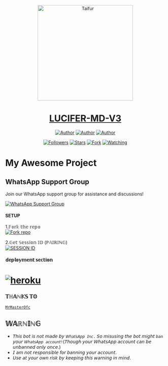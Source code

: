 <p align="center">  
  <a href="https://whatsapp.com/channel/0029VaDK8ZUDjiOhwS1cP2j">
    <img alt="Taifur" height="300" src="https://telegra.ph/file/19c9d79bb9a537b693c36.jpg">
    <h1 align="center">LUCIFER-MD-V3</h1>
  </a>
</p>
<p align="center">
<a href="https://github.com/Itxtaifur"><img title="Author" src="https://img.shields.io/badge/Itxtaifur-black?style=for-the-badge&logo=Github"></a> <a href="https://whatsapp.com/channel/0029VaDK8ZUDjOhwFS1cP2j"><img title="Author" src="https://img.shields.io/badge/CHANNEL-black?style=for-the-badge&logo=whatsapp"></a> <a href="https://wa.me/4593707292"><img title="Author" src="https://img.shields.io/badge/CHAT US-black?style=for-the-badge&logo=whatsapp"></a>
<p/>
<p align="center">
<a href="https://github.com/Itxtaifur?tab=followers"><img title="Followers" src="https://img.shields.io/github/followers/Itxtaifur?label=Followers&style=social"></a>
<a href="https://github.com/Itxtaifur/LUCIFER-MD/stargazers/"><img title="Stars" src="https://img.shields.io/github/stars/Itxtaifur/LUCIFER-MD?&style=social"></a>
<a href="https://github.com/Itxtaifur/LUCIFER-MD/network/members"><img title="Fork" src="https://img.shields.io/github/forks/Itxtaifur/LUCIFER-MD?style=social"></a>
<a href="https://github.com/Itxtaifur/LUCIFER-MD/watchers"><img title="Watching" src="https://img.shields.io/github/watchers/Itxtaifur/LUCIFER-MD?label=Watching&style=social"></a>
</p>

####  
# My Awesome Project


## WhatsApp Support Group

Join our WhatsApp support group for assistance and discussions!

[![WhatsApp Support Group](https://img.shields.io/badge/Join-WhatsApp%20Support%20Group-25D366?style=for-the-badge&logo=whatsapp)](https://chat.whatsapp.com/JYWh2a462ZJHgdULBXmT5X)

#### SETUP

1.𝔽𝕠𝕣𝕜 𝕥𝕙𝕖 𝕣𝕖𝕡𝕠
    <br>
<a href='https://github.com/Itxtaifur/LUCIFER-MD/fork' target="_blank"><img alt='Fork repo' src='https://img.shields.io/badge/Fork Repo-100000?style=for-the-badge&logo=scan&logoColor=white&labelColor=black&color=green'/></a>



2.𝔾𝕖𝕥 𝕊𝕖𝕤𝕤𝕚𝕠𝕟 𝕀𝔻 (ℙ𝔸𝕀ℝ𝕀ℕ𝔾)
    <br>
<a href='https://replit.com/@taifur786/LUCIFER?s=app' target="_blank"><img alt='SESSION ID' src='https://img.shields.io/badge/Session_id-100000?style=for-the-badge&logo=scan&logoColor=white&labelColor=black&color=green'/></a>


#### 𝕕𝕖𝕡𝕝𝕠𝕪𝕞𝕖𝕟𝕥 𝕤𝕖𝕔𝕥𝕚𝕠𝕟
# <a href="https://dashboard.heroku.com/new?template=https://github.com/Itxtaifur/LUCIFER-MD"><img title="heroku" src="https://img.shields.io/badge/DEPLOY ON HEROKU-h?color=green&style=for-the-badge&logo=msi"></a>

### 𝕋ℍ𝔸ℕ𝕂𝕊 𝕋𝕆
 [`MrMasterOfc`](https://github.com/MrMasterOfc)
  
   
## 𝕎𝔸ℝℕ𝕀ℕ𝔾
- 𝘛𝘩𝘪𝘴 𝘣𝘰𝘵 𝘪𝘴 𝘯𝘰𝘵 𝘮𝘢𝘥𝘦 𝘣𝘺 `𝘞𝘩𝘢𝘵𝘴𝘈𝘱𝘱 𝘐𝘯𝘤.` 𝘚𝘰 𝘮𝘪𝘴𝘶𝘴𝘪𝘯𝘨 𝘵𝘩𝘦 𝘣𝘰𝘵 𝘮𝘪𝘨𝘩𝘵 `𝘣𝘢𝘯` 𝘺𝘰𝘶𝘳 `𝘞𝘩𝘢𝘵𝘴𝘈𝘱𝘱 𝘢𝘤𝘤𝘰𝘶𝘯𝘵!`(𝘛𝘩𝘰𝘶𝘨𝘩 𝘺𝘰𝘶𝘳 𝘞𝘩𝘢𝘵𝘴𝘈𝘱𝘱 𝘢𝘤𝘤𝘰𝘶𝘯𝘵 𝘤𝘢𝘯 𝘣𝘦 𝘶𝘯𝘣𝘢𝘯𝘯𝘦𝘥 𝘰𝘯𝘭𝘺 𝘰𝘯𝘤𝘦.)
- 𝘐 𝘢𝘮 𝘯𝘰𝘵 𝘳𝘦𝘴𝘱𝘰𝘯𝘴𝘪𝘣𝘭𝘦 𝘧𝘰𝘳 𝘣𝘢𝘯𝘯𝘪𝘯𝘨 𝘺𝘰𝘶𝘳 𝘢𝘤𝘤𝘰𝘶𝘯𝘵.
- 𝘜𝘴𝘦 𝘢𝘵 𝘺𝘰𝘶𝘳 𝘰𝘸𝘯 𝘳𝘪𝘴𝘬 𝘣𝘺 𝘬𝘦𝘦𝘱𝘪𝘯𝘨 𝘵𝘩𝘪𝘴 𝘸𝘢𝘳𝘯𝘪𝘯𝘨 𝘪𝘯 𝘮𝘪𝘯𝘥.

                                                      

